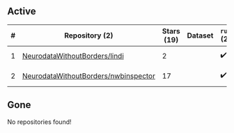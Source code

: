 ## Active
| # | Repository (2) | Stars (19) | Dataset | `run` (2) | `containers-run` | Last Modified |
| --- | --- | --- | --- | --- | --- | --- |
| 1 | [NeurodataWithoutBorders/lindi](https://github.com/NeurodataWithoutBorders/lindi) | 2 |  | :heavy_check_mark: |  | 2024-10-14 20:35:06+00:00 |
| 2 | [NeurodataWithoutBorders/nwbinspector](https://github.com/NeurodataWithoutBorders/nwbinspector) | 17 |  | :heavy_check_mark: |  | 2024-10-14 23:01:15+00:00 |

## Gone
No repositories found!
